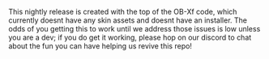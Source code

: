 This nightly release is created with the top of the OB-Xf code, which 
currently doesnt have any skin assets and doesnt have an installer. The
odds of you getting this to work until we address those issues is low
unless you are a dev; if you do get it working, please hop on our discord
to chat about the fun you can have helping us revive this repo!

